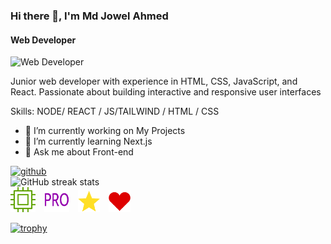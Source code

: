 ### Hi there 👋,  I'm Md Jowel Ahmed
#### Web Developer
![Web Developer](https://i.ibb.co/WPKy2bh/Blue-Modern-Photo-Technology-You-Tube-Banner.png)

Junior web developer with experience in HTML, CSS, JavaScript, and React. Passionate about building interactive and responsive user interfaces

Skills:  NODE/ REACT / JS/TAILWIND / HTML / CSS

- 🔭 I’m currently working on My Projects 
- 🌱 I’m currently learning Next.js 
- 💬 Ask me about Front-end  


[<img src='https://cdn.jsdelivr.net/npm/simple-icons@3.0.1/icons/github.svg' alt='github' height='40'>](https://github.com/MdJowelAhmed)  
![GitHub streak stats](https://streak-stats.demolab.com/?user=MdJowelAhmed)  
<a href='https://docs.github.com/en/developers'><img src='https://raw.githubusercontent.com/acervenky/animated-github-badges/master/assets/devbadge.gif' width='40' height='40'></a> <a href='https://github.com/pricing'><img src='https://raw.githubusercontent.com/acervenky/animated-github-badges/master/assets/pro.gif' width='40' height='40'></a> <a href='https://stars.github.com/'><img src='https://raw.githubusercontent.com/acervenky/animated-github-badges/master/assets/starbadge.gif' width='35' height='35'></a> <a href='https://docs.github.com/en/github/supporting-the-open-source-community-with-github-sponsors'><img src='https://raw.githubusercontent.com/acervenky/animated-github-badges/master/assets/sponsorbadge.gif' width='35' height='35'></a> 

[![trophy](https://github-profile-trophy.vercel.app/?username=MdJowelAhmed)](https://github.com/ryo-ma/github-profile-trophy)
